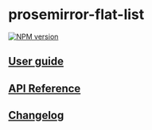 # prosemirror-flat-list

[![NPM version](https://img.shields.io/npm/v/prosemirror-flat-list?color=a1b858&style=flat-square)](https://www.npmjs.com/package/prosemirror-flat-list)

## [User guide](https://prosemirror-flat-list.netlify.app/guide/prosemirror-guide)

## [API Reference](https://prosemirror-flat-list.netlify.app/docs/modules/prosemirror_flat_list)

## [Changelog](https://github.com/ocavue/prosemirror-flat-list/blob/master/packages/core/CHANGELOG.md)
